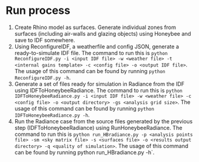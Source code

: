 # Run process

1.  Create Rhino model as surfaces. Generate individual zones from surfaces (including air-walls and glazing objects) using Honeybee and save to IDF somewhere.
2.  Using ReconfigureIDF, a weatherfile and config JSON, generate a ready-to-simulate IDF file. The command to run this is `python ReconfigureIDF.py -i <input IDF file> -w <weather file> -t <internal gains template> -c <config file> -o <output IDF file>`. The usage of this command can be found by running `python ReconfigureIDF.py -h`.
3.  Generate a set of files ready for simulation in Radiance from the IDF using IDFToHoneybeeRadiance. The command to run this is `python IDFToHoneybeeRadiance.py -i <input IDF file> -w <weather file> -c <config file> -o <output directory> -gs <analysis grid size>`. The usage of this command can be found by running `python IDFToHoneybeeRadiance.py -h`.
4. Run the Radiance case from the source files generated by the previous step (IDFToHoneybeeRadiance) using RunHoneybeeRadiance. The command to run this is `python run_HBradiance.py -p <analysis points file> -sm <sky matrix file> -s <surfaces file> -o <results output directory> -q <quality of simulation>`. The usage of this command can be found by running python run_HBradiance.py -h`.

<!---
cd "C:\Users\tgerrish\Documents\GitHub\SAMAzure\TestFiles"

CONFIGURE IDF
python ReconfigureIDF.py -i "C:\Users\tgerrish\Documents\GitHub\SAMAzure\TestFiles\4_zone_test.idf" -w "C:\Users\tgerrish\Documents\GitHub\SAMAzure\TestFiles\GBR_Cardiff_CIBSE_TRY.epw" -c "C:\Users\tgerrish\Documents\GitHub\SAMAzure\TestFiles\idf_config.json" -o "C:\Users\tgerrish\Documents\GitHub\SAMAzure\TestFiles\4_zone_test_mod.idf" -t "C:\Users\tgerrish\Documents\GitHub\SAMAzure\TestFiles\internal_gains_library.json"

RUN ENERGYPLUS
"C:\EnergyPlusV8-8-0\energyplus.exe" -a -r -x -w "C:\Users\tgerrish\Documents\GitHub\SAMAzure\TestFiles\GBR_Cardiff_CIBSE_TRY.epw" -d "C:\Users\tgerrish\Documents\GitHub\SAMAzure\TestFiles\epresults" "C:\Users\tgerrish\Documents\GitHub\SAMAzure\TestFiles\4_zone_test_mod.idf"

CONVERT IDF TO RADIANCE
python IDFToHoneybeeRadiance.py -i "C:\Users\tgerrish\Documents\GitHub\SAMAzure\TestFiles\4_zone_test_mod.idf" -w "C:\Users\tgerrish\Documents\GitHub\SAMAzure\TestFiles\GBR_Cardiff_CIBSE_TRY.epw" -c "C:\Users\tgerrish\Documents\GitHub\SAMAzure\TestFiles\idf_config.json" -o "C:\Users\tgerrish\Documents\GitHub\SAMAzure\TestFiles\radfiles" -gs 1.0

RUND RADIANCE
python RunHoneybeeRadiance.py -p "C:\Users\tgerrish\Documents\GitHub\SAMAzure\TestFiles\radfiles\AnalysisGrids\zone1.json" -sm "C:\Users\tgerrish\Documents\GitHub\SAMAzure\TestFiles\radfiles\sky_mtx.json" -s "C:\Users\tgerrish\Documents\GitHub\SAMAzure\TestFiles\radfiles\surfaces.json" -o "C:\Users\tgerrish\Documents\GitHub\SAMAzure\TestFiles\radfiles" -q low
-->
